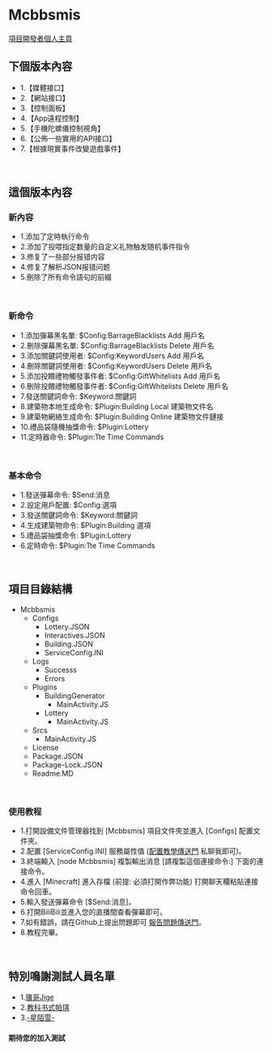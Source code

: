# Mcbbsmis
[項目開發者個人主頁](https://b23.tv/ymEtPO)
</Br>

## 下個版本內容
* 1.【媒體接口】
* 2.【網站接口】
* 3.【控制面板】
* 4.【App遠程控制】
* 5.【手機陀螺儀控制視角】
* 6.【公佈一些實用的API接口】
* 7.【根據現實事件改變遊戲事件】
</Br>

## 這個版本內容
### 新內容
* 1.添加了定時執行命令
* 2.添加了投喂指定数量的自定义礼物触发随机事件指令
* 3.修复了一些部分报错内容
* 4.修复了解析JSON报错问题
* 5.刪除了所有命令語句的前綴
</Br>

### 新命令
* 1.添加彈幕黑名單: $Config:BarrageBlacklists Add 用戶名
* 2.刪除彈幕黑名單: $Config:BarrageBlacklists Delete 用戶名
* 3.添加關鍵詞使用者: $Config:KeywordUsers Add 用戶名
* 4.刪除關鍵詞使用者: $Config:KeywordUsers Delete 用戶名
* 5.添加投餵禮物觸發事件者: $Config:GiftWhitelists Add 用戶名
* 6.刪除投餵禮物觸發事件者: $Config:GiftWhitelists Delete 用戶名
* 7.發送關鍵詞命令: $Keyword:關鍵詞
* 8.建築物本地生成命令: $Plugin:Building Local 建築物文件名
* 9.建築物網絡生成命令: $Plugin:Building Online 建築物文件鏈接
* 10.禮品袋隨機抽獎命令: $Plugin:Lottery
* 11.定時器命令: $Plugin:Tte Time Commands
</Br>

### 基本命令
* 1.發送彈幕命令: $Send:消息
* 2.設定用戶配置: $Config:選項
* 3.發送關鍵詞命令: $Keyword:關鍵詞
* 4.生成建築物命令: $Plugin:Building 選項
* 5.禮品袋抽獎命令: $Plugin:Lottery
* 6.定時命令: $Plugin:Tte Time Commands
</Br>

## 項目目錄結構
* Mcbbsmis
    * Configs
        * Lottery.JSON
        * Interactives.JSON
        * Building.JSON
        * ServiceConfig.INI
    * Logs
        * Successs
        * Errors
    * Plugins
        * BuildingGenerator
            * MainActivity.JS
        * Lottery
            * MainActivity.JS
    * Srcs
        * MainActivity.JS
    * License
    * Package.JSON
    * Package-Lock.JSON
    * Readme.MD
</Br>

### 使用教程
* 1.打開設備文件管理器找到 [Mcbbsmis] 項目文件夾並進入 [Configs] 配置文件夾。
* 2.配置 [ServiceConfig.INI] 服務屬性值 ([配置教學傳送門](https://b23.tv/ymEtPO) 私聊我即可)。
* 3.終端輸入 [node Mcbbsmis] 複製輸出消息 [請複製這個連接命令:] 下面的連接命令。
* 4.進入 [Minecraft] 進入存檔 (前提: 必須打開作弊功能) 打開聊天欄粘貼連接命令回車。
* 5.輸入發送彈幕命令 [$Send:消息]。
* 6.打開BiliBili並進入您的直播間查看彈幕即可。
* 7.如有錯誤，請在Github上提出問題即可 [報告問題傳送門](https://github.com/lZiMUl/Mcbbsmis/issues)。
* 8.教程完畢。
</Br>

## 特別鳴謝測試人員名單
* 1.[骥哥Jige](https://b23.tv/lPZ0gr)
* 2.[教科书式帕琪](https://b23.tv/rTsY3K)
* 3.[-星陌雪-](https://b23.tv/t7T9y9)
#### 期待您的加入測試
</Br>
